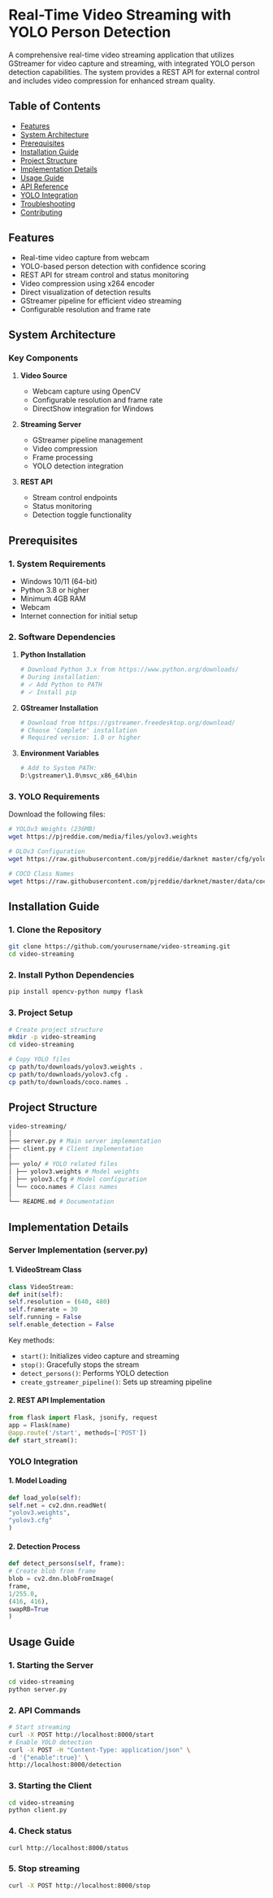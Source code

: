 # Real-Time Video Streaming with YOLO Person Detection

A comprehensive real-time video streaming application that utilizes GStreamer for video capture and streaming, with integrated YOLO person detection capabilities. The system provides a REST API for external control and includes video compression for enhanced stream quality.

## Table of Contents
- [Features](#features)
- [System Architecture](#system-architecture)
- [Prerequisites](#prerequisites)
- [Installation Guide](#installation-guide)
- [Project Structure](#project-structure)
- [Implementation Details](#implementation-details)
- [Usage Guide](#usage-guide)
- [API Reference](#api-reference)
- [YOLO Integration](#yolo-integration)
- [Troubleshooting](#troubleshooting)
- [Contributing](#contributing)

## Features
- Real-time video capture from webcam
- YOLO-based person detection with confidence scoring
- REST API for stream control and status monitoring
- Video compression using x264 encoder
- Direct visualization of detection results
- GStreamer pipeline for efficient video streaming
- Configurable resolution and frame rate

## System Architecture

### Key Components
1. **Video Source**
   - Webcam capture using OpenCV
   - Configurable resolution and frame rate
   - DirectShow integration for Windows

2. **Streaming Server**
   - GStreamer pipeline management
   - Video compression
   - Frame processing
   - YOLO detection integration

3. **REST API**
   - Stream control endpoints
   - Status monitoring
   - Detection toggle functionality

## Prerequisites

### 1. System Requirements
- Windows 10/11 (64-bit)
- Python 3.8 or higher
- Minimum 4GB RAM
- Webcam
- Internet connection for initial setup

### 2. Software Dependencies
1. **Python Installation**
   ```bash
   # Download Python 3.x from https://www.python.org/downloads/
   # During installation:
   # ✓ Add Python to PATH
   # ✓ Install pip
   ```

2. **GStreamer Installation**
   ```bash
   # Download from https://gstreamer.freedesktop.org/download/
   # Choose 'Complete' installation
   # Required version: 1.0 or higher
   ```

3. **Environment Variables**
   ```bash
   # Add to System PATH:
   D:\gstreamer\1.0\msvc_x86_64\bin
   ```

### 3. YOLO Requirements
Download the following files:

```bash
# YOLOv3 Weights (236MB)
wget https://pjreddie.com/media/files/yolov3.weights

# OLOv3 Configuration
wget https://raw.githubusercontent.com/pjreddie/darknet master/cfg/yolov3.cfg

# COCO Class Names
wget https://raw.githubusercontent.com/pjreddie/darknet/master/data/coco.names
```

## Installation Guide

### 1. Clone the Repository

```bash
git clone https://github.com/yourusername/video-streaming.git
cd video-streaming
```

### 2. Install Python Dependencies

```bash
pip install opencv-python numpy flask
```

### 3. Project Setup

```bash
# Create project structure
mkdir -p video-streaming
cd video-streaming

# Copy YOLO files
cp path/to/downloads/yolov3.weights .
cp path/to/downloads/yolov3.cfg .
cp path/to/downloads/coco.names .
```

## Project Structure

```bash
video-streaming/
│
├── server.py # Main server implementation
├── client.py # Client implementation
│
├── yolo/ # YOLO related files
│ ├── yolov3.weights # Model weights
│ ├── yolov3.cfg # Model configuration
│ └── coco.names # Class names
│
└── README.md # Documentation
```

## Implementation Details

### Server Implementation (server.py)

#### 1. VideoStream Class

```python
class VideoStream:
def init(self):
self.resolution = (640, 480)
self.framerate = 30
self.running = False
self.enable_detection = False
```

Key methods:
- `start()`: Initializes video capture and streaming
- `stop()`: Gracefully stops the stream
- `detect_persons()`: Performs YOLO detection
- `create_gstreamer_pipeline()`: Sets up streaming pipeline

#### 2. REST API Implementation

```python
from flask import Flask, jsonify, request
app = Flask(name)
@app.route('/start', methods=['POST'])
def start_stream():
```

### YOLO Integration

#### 1. Model Loading

```python
def load_yolo(self):
self.net = cv2.dnn.readNet(
"yolov3.weights",
"yolov3.cfg"
)
```

#### 2. Detection Process

```python
def detect_persons(self, frame):
# Create blob from frame
blob = cv2.dnn.blobFromImage(
frame,
1/255.0,
(416, 416),
swapRB=True
)
```

## Usage Guide

### 1. Starting the Server

```bash
cd video-streaming
python server.py
```

### 2. API Commands

```bash
# Start streaming
curl -X POST http://localhost:8000/start
# Enable YOLO detection
curl -X POST -H "Content-Type: application/json" \
-d '{"enable":true}' \
http://localhost:8000/detection
```

### 3. Starting the Client

```bash
cd video-streaming
python client.py
```

### 4. Check status

```bash
curl http://localhost:8000/status
```

### 5. Stop streaming

```bash
curl -X POST http://localhost:8000/stop
```